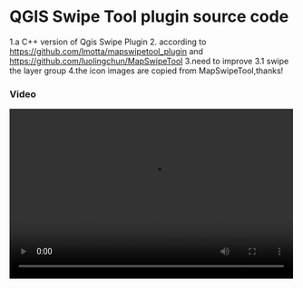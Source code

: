 # QGIS Swipe Tool plugin source code
1.a C++ version of Qgis Swipe Plugin
2. according to https://github.com/lmotta/mapswipetool_plugin 
	and  https://github.com/luolingchun/MapSwipeTool
3.need to improve 
	3.1 swipe the layer group
4.the icon images are copied from  MapSwipeTool,thanks!


### Video
<video src="https://www.youtube.com/watch?v=kja0eb1LWQ0" controls="controls" width="500" height="300"> sorry your browser does not support html5 video
</video>

